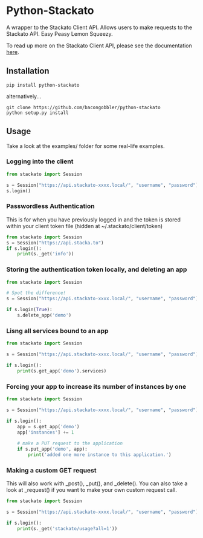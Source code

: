 Python-Stackato
===============

A wrapper to the Stackato Client API. Allows users to make requests to the Stackato API. Easy Peasy Lemon Squeezy.

To read up more on the Stackato Client API, please see the documentation [here](http://docs.stackato.com/api/client.html).

## Installation

    pip install python-stackato

alternatively...

    git clone https://github.com/bacongobbler/python-stackato
    python setup.py install

## Usage

Take a look at the examples/ folder for some real-life examples.

### Logging into the client

```python
from stackato import Session

s = Session("https://api.stackato-xxxx.local/", "username", "password")
s.login()
```

### Passwordless Authentication

This is for when you have previously logged in and the token is stored
within your client token file (hidden at ~/.stackato/client/token)

```python
from stackato import Session
s = Session("https://api.stacka.to")
if s.login():
    print(s._get('info'))
```

### Storing the authentication token locally, and deleting an app

```python
from stackato import Session

# Spot the difference!
s = Session("https://api.stackato-xxxx.local/", "username", "password")

if s.login(True):
    s.delete_app('demo')
```

### Lisng all services bound to an app

```python
from stackato import Session

s = Session("https://api.stackato-xxxx.local/", "username", "password")

if s.login():
    print(s.get_app('demo').services)
```

### Forcing your app to increase its number of instances by one

```python
from stackato import Session

s = Session("https://api.stackato-xxxx.local/", "username", "password")

if s.login():
    app = s.get_app('demo')
    app['instances'] += 1
        
    # make a PUT request to the application
    if s.put_app('demo', app):
        print('added one more instance to this application.')
```

### Making a custom GET request

This will also work with _post(), _put(), and _delete(). You can also take a look at _request() if you want to make your own custom request call.

```python
from stackato import Session

s = Session("https://api.stackato-xxxx.local/", "username", "password")

if s.login():
    print(s._get('stackato/usage?all=1'))
```
